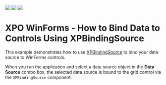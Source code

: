 <!-- default badges list -->
![](https://img.shields.io/endpoint?url=https://codecentral.devexpress.com/api/v1/VersionRange/174101288/20.1.3%2B)
[![](https://img.shields.io/badge/Open_in_DevExpress_Support_Center-FF7200?style=flat-square&logo=DevExpress&logoColor=white)](https://supportcenter.devexpress.com/ticket/details/T830449)
[![](https://img.shields.io/badge/📖_How_to_use_DevExpress_Examples-e9f6fc?style=flat-square)](https://docs.devexpress.com/GeneralInformation/403183)
<!-- default badges end -->

# XPO WinForms - How to Bind Data to Controls Using XPBindingSource

This example demonstrates how to use [XPBindingSource](https://docs.devexpress.com/XPO/DevExpress.Xpo.XPBindingSource) to bind your data source to WinForms controls.

When you run the application and select a data source object in the **Data Source** combo box, the selected data source is bound to the grid control via the `XPBindingSource` component.

